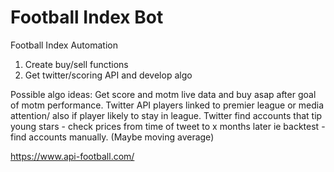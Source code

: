 # Football Index Bot  
Football Index Automation

1. Create buy/sell functions
2. Get twitter/scoring API and develop algo

Possible algo ideas:
Get score and motm live data and buy asap after goal of motm performance.
Twitter API players linked to premier league or media attention/ also if player likely to stay in league.
Twitter find accounts that tip young stars - check prices from time of tweet to x months later ie backtest - find accounts manually.
(Maybe moving average)


https://www.api-football.com/
